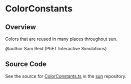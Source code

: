 # ColorConstants

## Overview

Colors that are reused in many places throughout sun.

@author Sam Reid (PhET Interactive Simulations)



## Source Code

See the source for [ColorConstants.ts](https://github.com/phetsims/sun/blob/main/js/ColorConstants.ts) in the [sun](https://github.com/phetsims/sun) repository.

